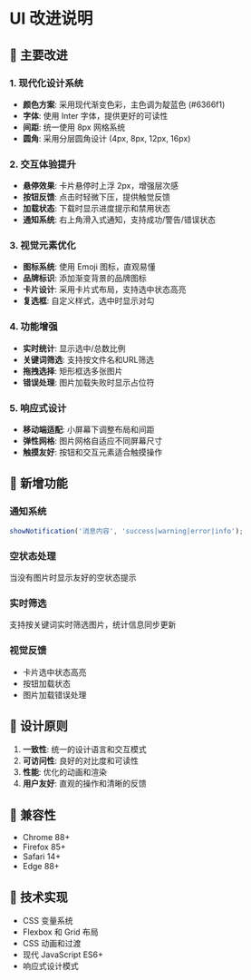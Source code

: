 # UI 改进说明

## 🎨 主要改进

### 1. 现代化设计系统
- **颜色方案**: 采用现代渐变色彩，主色调为靛蓝色 (#6366f1)
- **字体**: 使用 Inter 字体，提供更好的可读性
- **间距**: 统一使用 8px 网格系统
- **圆角**: 采用分层圆角设计 (4px, 8px, 12px, 16px)

### 2. 交互体验提升
- **悬停效果**: 卡片悬停时上浮 2px，增强层次感
- **按钮反馈**: 点击时轻微下压，提供触觉反馈
- **加载状态**: 下载时显示进度提示和禁用状态
- **通知系统**: 右上角滑入式通知，支持成功/警告/错误状态

### 3. 视觉元素优化
- **图标系统**: 使用 Emoji 图标，直观易懂
- **品牌标识**: 添加渐变背景的品牌图标
- **卡片设计**: 采用卡片式布局，支持选中状态高亮
- **复选框**: 自定义样式，选中时显示对勾

### 4. 功能增强
- **实时统计**: 显示选中/总数比例
- **关键词筛选**: 支持按文件名和URL筛选
- **拖拽选择**: 矩形框选多张图片
- **错误处理**: 图片加载失败时显示占位符

### 5. 响应式设计
- **移动端适配**: 小屏幕下调整布局和间距
- **弹性网格**: 图片网格自适应不同屏幕尺寸
- **触摸友好**: 按钮和交互元素适合触摸操作

## 🚀 新增功能

### 通知系统
```javascript
showNotification('消息内容', 'success|warning|error|info');
```

### 空状态处理
当没有图片时显示友好的空状态提示

### 实时筛选
支持按关键词实时筛选图片，统计信息同步更新

### 视觉反馈
- 卡片选中状态高亮
- 按钮加载状态
- 图片加载错误处理

## 🎯 设计原则

1. **一致性**: 统一的设计语言和交互模式
2. **可访问性**: 良好的对比度和可读性
3. **性能**: 优化的动画和渲染
4. **用户友好**: 直观的操作和清晰的反馈

## 📱 兼容性

- Chrome 88+
- Firefox 85+
- Safari 14+
- Edge 88+

## 🔧 技术实现

- CSS 变量系统
- Flexbox 和 Grid 布局
- CSS 动画和过渡
- 现代 JavaScript ES6+
- 响应式设计模式
